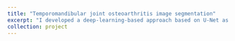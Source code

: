 ```yaml
---
title: "Temporomandibular joint osteoarthritis image segmentation"
excerpt: "I developed a deep-learning-based approach based on U-Net as a noninvasive technique to provide information about bony changes and disease changing in CT images for temporomandibular joint osteoarthritis.<br/><img src='/images/tmj.gif'>"
collection: project
---
```

